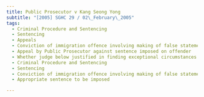 ```yaml
---
title: Public Prosecutor v Kang Seong Yong 
subtitle: "[2005] SGHC 29 / 02\_February\_2005"
tags:
  - Criminal Procedure and Sentencing
  - Sentencing
  - Appeals
  - Conviction of immigration offence involving making of false statement to obtain employment pass
  - Appeal by Public Prosecutor against sentence imposed on offender
  - Whether judge below justified in finding exceptional circumstances warranting departure from sentencing norm
  - Criminal Procedure and Sentencing
  - Sentencing
  - Conviction of immigration offence involving making of false statement to obtain employment pass
  - Appropriate sentence to be imposed

---
```


